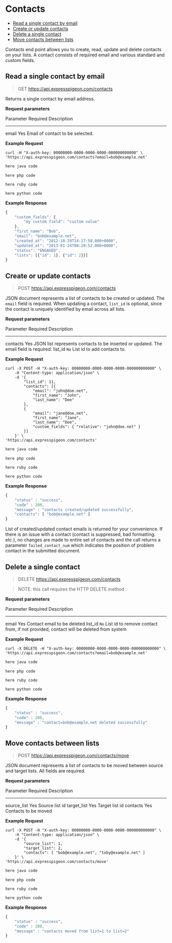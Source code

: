 # Contacts

<div class="toc">

* [Read a single contact by email](#read-a-single-contact-by-email)
* [Create or update contacts](#create-or-update-contacts)
* [Delete a single contact](#delete-a-single-contact)
* [Move contacts between lists](#move-contacts-between-lists)

</div>

Contacts end point allows you to create, read, update and delete contacts on your lists. A contact consists of required email and various standard and custom fields.

## Read a single contact by email

> GET https://api.expresspigeon.com/contacts

Returns a single contact by email address.

**Request parameters**

Parameter          Required               Description
-------------      --------------------   --------------------------------
email              Yes                    Email of contact to be selected.


**Example Request**

<div class="tab-content">

<div role="tabpanel" data-language="curl" class="tab-pane active">

~~~~ {.prettyprint .numberLines}
curl -H "X-auth-key: 00000000-0000-0000-0000-000000000000" \
'https://api.expresspigeon.com/contacts?email=bob@example.net'
~~~~

</div>

<div role="tabpanel" data-language="java" class="tab-pane">

~~~~ {.java .numberLines}
here java code
~~~~

</div>

<div role="tabpanel" data-language="php" class="tab-pane">

~~~~ {.php .numberLines}
here php code
~~~~

</div>

<div role="tabpanel" data-language="ruby" class="tab-pane">

~~~~ {.ruby .numberLines}
here ruby code
~~~~

</div>

<div role="tabpanel" data-language="python" class="tab-pane">

~~~~ {.python .numberLines}
here python code
~~~~

</div>

</div>

**Example Response**

~~~~ {.js .numberLines}
{
    "custom_fields": {
        "my custom field": "custom value"
    },
    "first_name": "Bob",
    "email": "bob@example.net",
    "created_at": "2012-10-29T14:17:58.000+0000",
    "updated_at": "2013-01-24T08:20:52.000+0000",
    "status": "ENGAGED",
    "lists": [{"id": 1}, {"id": 2}}]
}         
~~~~


## Create or update contacts

> POST https://api.expresspigeon.com/contacts

JSON document represents a list of contacts to be created or updated. The `email` field is required. When updating a contact, `list_id` is optional, since the contact is uniquely identified by email across all lists.

**Request parameters**

Parameter          Required               Description
-------------      --------------------   --------------------------------
contacts           Yes                    JSON list represents contacts to be inserted or updated. The email field is required.
list_id            `No`                   List id to add contacts to.


**Example Request**

<div class="tab-content">

<div role="tabpanel" data-language="curl" class="tab-pane active">

~~~~ {.prettyprint .numberLines}
curl -X POST -H "X-auth-key: 00000000-0000-0000-0000-000000000000" \
    -H "Content-type: application/json" \
    -d '{
        "list_id": 11,
        "contacts": [{
            "email": "john@doe.net",
            "first_name": "John",
            "last_name": "Doe"
        },
        {
            "email": "jane@doe.net",
            "first_name": "Jane",
            "last_name": "Doe",
            "custom_fields": { "relative": "john@doe.net" }
        }]
    }' \
'https://api.expresspigeon.com/contacts'
~~~~

</div>

<div role="tabpanel" data-language="java" class="tab-pane">

~~~~ {.java .numberLines}
here java code
~~~~

</div>

<div role="tabpanel" data-language="php" class="tab-pane">

~~~~ {.php .numberLines}
here php code
~~~~

</div>

<div role="tabpanel" data-language="ruby" class="tab-pane">

~~~~ {.ruby .numberLines}
here ruby code
~~~~

</div>

<div role="tabpanel" data-language="python" class="tab-pane">

~~~~ {.python .numberLines}
here python code
~~~~

</div>

</div>

**Example Response**

~~~~ {.js .numberLines}
{
    "status" : "success",
    "code" : 200,
    "message" : "contacts created/updated successfully",
    "contacts": [ "bob@example.net" ]
}         
~~~~

List of created/updated contact emails is returned for your convenience. If there is an issue with a contact (contact is suppressed, bad formatting. etc.), no changes are made to entire set of contacts and the call returns a parameter `failed_contact_num` which indicates the position of problem contact in the submitted document.


## Delete a single contact

> DELETE https://api.expresspigeon.com/contacts

> NOTE: this call requires the HTTP DELETE method

**Request parameters**

Parameter          Required               Description
-------------      --------------------   --------------------------------
email              Yes                    Contact email to be deleted
list_id            `No`                   List id to remove contact from, if not provided, contact will be deleted from system


**Example Request**

<div class="tab-content">

<div role="tabpanel" data-language="curl" class="tab-pane active">

~~~~ {.prettyprint .numberLines}
curl -X DELETE -H "X-auth-key: 00000000-0000-0000-0000-000000000000" \
'https://api.expresspigeon.com/contacts?email=bob@example.net'
~~~~

</div>

<div role="tabpanel" data-language="java" class="tab-pane">

~~~~ {.java .numberLines}
here java code
~~~~

</div>

<div role="tabpanel" data-language="php" class="tab-pane">

~~~~ {.php .numberLines}
here php code
~~~~

</div>

<div role="tabpanel" data-language="ruby" class="tab-pane">

~~~~ {.ruby .numberLines}
here ruby code
~~~~

</div>

<div role="tabpanel" data-language="python" class="tab-pane">

~~~~ {.python .numberLines}
here python code
~~~~

</div>

</div>

**Example Response**

~~~~ {.js .numberLines}
{
    "status" : "success",
    "code" : 200,
    "message" : "contact=bob@example.net deleted successfully"
}         
~~~~


## Move contacts between lists

> POST https://api.expresspigeon.com/contacts/move

JSON document represents a list of contacts to be moved between source and target lists. All fields are required.

**Request parameters**

Parameter          Required               Description
-------------      --------------------   --------------------------------
source_list        Yes                    Source list id
target_list        Yes                    Target list id
contacts           Yes                    Contacts to be moved


**Example Request**

<div class="tab-content">

<div role="tabpanel" data-language="curl" class="tab-pane active">

~~~~ {.prettyprint .numberLines}
curl -X POST -H "X-auth-key: 00000000-0000-0000-0000-000000000000" \
    -H "Content-type: application/json" \
    -d '{
        "source_list": 1,
        "target_list": 2,
        "contacts": [ "bob@example.net", "toby@example.net" ]
    }' \
'https://api.expresspigeon.com/contacts/move'
~~~~

</div>

<div role="tabpanel" data-language="java" class="tab-pane">

~~~~ {.java .numberLines}
here java code
~~~~

</div>

<div role="tabpanel" data-language="php" class="tab-pane">

~~~~ {.php .numberLines}
here php code
~~~~

</div>

<div role="tabpanel" data-language="ruby" class="tab-pane">

~~~~ {.ruby .numberLines}
here ruby code
~~~~

</div>

<div role="tabpanel" data-language="python" class="tab-pane">

~~~~ {.python .numberLines}
here python code
~~~~

</div>

</div>

**Example Response**

~~~~ {.js .numberLines}
{
    "status" : "success",
    "code" : 200,
    "message" : "contacts moved from list=1 to list=2"
}         
~~~~